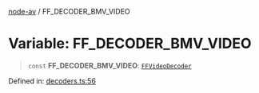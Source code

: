 [node-av](../globals.md) / FF\_DECODER\_BMV\_VIDEO

# Variable: FF\_DECODER\_BMV\_VIDEO

> `const` **FF\_DECODER\_BMV\_VIDEO**: [`FFVideoDecoder`](../type-aliases/FFVideoDecoder.md)

Defined in: [decoders.ts:56](https://github.com/seydx/av/blob/f8631fc881b394300b1479f511d55cf1c370a87f/src/constants/decoders.ts#L56)
